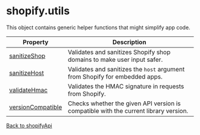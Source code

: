 # shopify.utils

This object contains generic helper functions that might simplify app code.

| Property                                    | Description                                                                          |
| ------------------------------------------- | ------------------------------------------------------------------------------------ |
| [sanitizeShop](./sanitizeShop.md)           | Validates and sanitizes Shopify shop domains to make user input safer.               |
| [sanitizeHost](./sanitizeHost.md)           | Validates and sanitizes the `host` argument from Shopify for embedded apps.          |
| [validateHmac](./validateHmac.md)           | Validates the HMAC signature in requests from Shopify.                               |
| [versionCompatible](./versionCompatible.md) | Checks whether the given API version is compatible with the current library version. |

[Back to shopifyApi](../shopifyApi.md)
